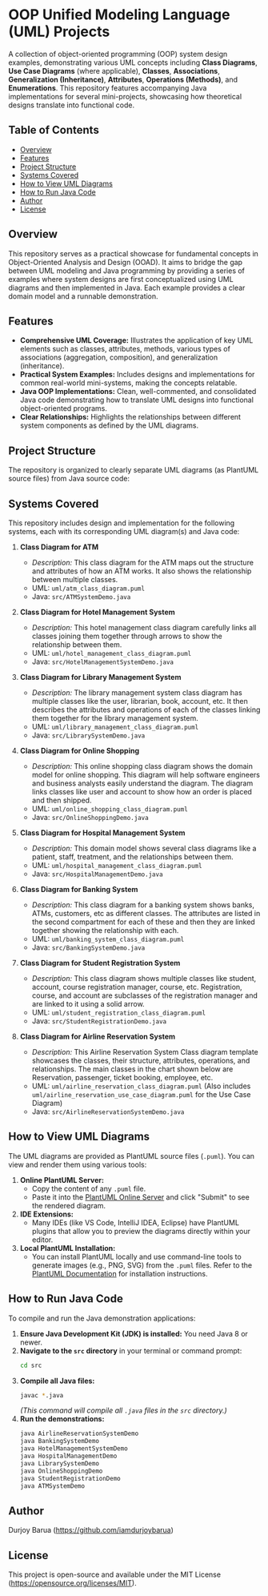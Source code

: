 # OOP Unified Modeling Language (UML) Projects

A collection of object-oriented programming (OOP) system design examples, demonstrating various UML concepts including **Class Diagrams**, **Use Case Diagrams** (where applicable), **Classes**, **Associations**, **Generalization (Inheritance)**, **Attributes**, **Operations (Methods)**, and **Enumerations**. This repository features accompanying Java implementations for several mini-projects, showcasing how theoretical designs translate into functional code.

## Table of Contents

-   [Overview](#overview)
-   [Features](#features)
-   [Project Structure](#project-structure)
-   [Systems Covered](#systems-covered)
-   [How to View UML Diagrams](#how-to-view-uml-diagrams)
-   [How to Run Java Code](#how-to-run-java-code)
-   [Author](#author)
-   [License](#license)

## Overview

This repository serves as a practical showcase for fundamental concepts in Object-Oriented Analysis and Design (OOAD). It aims to bridge the gap between UML modeling and Java programming by providing a series of examples where system designs are first conceptualized using UML diagrams and then implemented in Java. Each example provides a clear domain model and a runnable demonstration.

## Features

-   **Comprehensive UML Coverage:** Illustrates the application of key UML elements such as classes, attributes, methods, various types of associations (aggregation, composition), and generalization (inheritance).
-   **Practical System Examples:** Includes designs and implementations for common real-world mini-systems, making the concepts relatable.
-   **Java OOP Implementations:** Clean, well-commented, and consolidated Java code demonstrating how to translate UML designs into functional object-oriented programs.
-   **Clear Relationships:** Highlights the relationships between different system components as defined by the UML diagrams.

## Project Structure

The repository is organized to clearly separate UML diagrams (as PlantUML source files) from Java source code:

## Systems Covered

This repository includes design and implementation for the following systems, each with its corresponding UML diagram(s) and Java code:

1.  **Class Diagram for ATM**
    * *Description:* This class diagram for the ATM maps out the structure and attributes of how an ATM works. It also shows the relationship between multiple classes.
    * UML: `uml/atm_class_diagram.puml`
    * Java: `src/ATMSystemDemo.java`

2.  **Class Diagram for Hotel Management System**
    * *Description:* This hotel management class diagram carefully links all classes joining them together through arrows to show the relationship between them.
    * UML: `uml/hotel_management_class_diagram.puml`
    * Java: `src/HotelManagementSystemDemo.java`

3.  **Class Diagram for Library Management System**
    * *Description:* The library management system class diagram has multiple classes like the user, librarian, book, account, etc. It then describes the attributes and operations of each of the classes linking them together for the library management system.
    * UML: `uml/library_management_class_diagram.puml`
    * Java: `src/LibrarySystemDemo.java`

4.  **Class Diagram for Online Shopping**
    * *Description:* This online shopping class diagram shows the domain model for online shopping. This diagram will help software engineers and business analysts easily understand the diagram. The diagram links classes like user and account to show how an order is placed and then shipped.
    * UML: `uml/online_shopping_class_diagram.puml`
    * Java: `src/OnlineShoppingDemo.java`

5.  **Class Diagram for Hospital Management System**
    * *Description:* This domain model shows several class diagrams like a patient, staff, treatment, and the relationships between them.
    * UML: `uml/hospital_management_class_diagram.puml`
    * Java: `src/HospitalManagementDemo.java`

6.  **Class Diagram for Banking System**
    * *Description:* This class diagram for a banking system shows banks, ATMs, customers, etc as different classes. The attributes are listed in the second compartment for each of these and then they are linked together showing the relationship with each.
    * UML: `uml/banking_system_class_diagram.puml`
    * Java: `src/BankingSystemDemo.java`

7.  **Class Diagram for Student Registration System**
    * *Description:* This class diagram shows multiple classes like student, account, course registration manager, course, etc. Registration, course, and account are subclasses of the registration manager and are linked to it using a solid arrow.
    * UML: `uml/student_registration_class_diagram.puml`
    * Java: `src/StudentRegistrationDemo.java`

8.  **Class Diagram for Airline Reservation System**
    * *Description:* This Airline Reservation System Class diagram template showcases the classes, their structure, attributes, operations, and relationships. The main classes in the chart shown below are Reservation, passenger, ticket booking, employee, etc.
    * UML: `uml/airline_reservation_class_diagram.puml` (Also includes `uml/airline_reservation_use_case_diagram.puml` for the Use Case Diagram)
    * Java: `src/AirlineReservationSystemDemo.java`

## How to View UML Diagrams

The UML diagrams are provided as PlantUML source files (`.puml`). You can view and render them using various tools:

1.  **Online PlantUML Server:**
    * Copy the content of any `.puml` file.
    * Paste it into the [PlantUML Online Server](http://www.plantuml.com/plantuml/index) and click "Submit" to see the rendered diagram.
2.  **IDE Extensions:**
    * Many IDEs (like VS Code, IntelliJ IDEA, Eclipse) have PlantUML plugins that allow you to preview the diagrams directly within your editor.
3.  **Local PlantUML Installation:**
    * You can install PlantUML locally and use command-line tools to generate images (e.g., PNG, SVG) from the `.puml` files. Refer to the [PlantUML Documentation](https://plantuml.com/starting) for installation instructions.

## How to Run Java Code

To compile and run the Java demonstration applications:

1.  **Ensure Java Development Kit (JDK) is installed:** You need Java 8 or newer.
2.  **Navigate to the `src` directory** in your terminal or command prompt:
    ```bash
    cd src
    ```
3.  **Compile all Java files:**
    ```bash
    javac *.java
    ```
    *(This command will compile all `.java` files in the `src` directory.)*
4.  **Run the demonstrations:**
    ```bash
    java AirlineReservationSystemDemo
    java BankingSystemDemo
    java HotelManagementSystemDemo
    java HospitalManagementDemo
    java LibrarySystemDemo
    java OnlineShoppingDemo
    java StudentRegistrationDemo
    java ATMSystemDemo
    ```


## Author

Durjoy Barua (https://github.com/iamdurjoybarua)

## License

This project is open-source and available under the MIT License (https://opensource.org/licenses/MIT).


